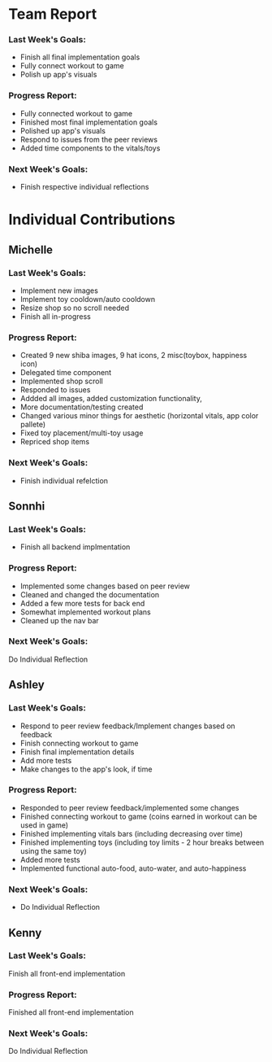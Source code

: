 # Team Report
### Last Week's Goals: 
- Finish all final implementation goals
- Fully connect workout to game
- Polish up app's visuals

### Progress Report: 
- Fully connected workout to game
- Finished most final implementation goals
- Polished up app's visuals
- Respond to issues from the peer reviews 
- Added time components to the vitals/toys

### Next Week's Goals:
- Finish respective individual reflections


# Individual Contributions

## Michelle
### Last Week's Goals:
- Implement new images
- Implement toy cooldown/auto cooldown
- Resize shop so no scroll needed
- Finish all in-progress

### Progress Report:
- Created 9 new shiba images, 9 hat icons, 2 misc(toybox, happiness icon)
- Delegated time component
- Implemented shop scroll
- Responded to issues
- Addded all images, added customization functionality,
- More documentation/testing created
- Changed various minor things for aesthetic (horizontal vitals, app color pallete)
- Fixed toy placement/multi-toy usage
- Repriced shop items

### Next Week's Goals:
- Finish individual refelction


## Sonnhi
### Last Week's Goals:
- Finish all backend implmentation

### Progress Report:
- Implemented some changes based on peer review
- Cleaned and changed the documentation
- Added a few more tests for back end 
- Somewhat implemented workout plans
- Cleaned up the nav bar 

### Next Week's Goals:
Do Individual Reflection




## Ashley
### Last Week's Goals:
- Respond to peer review feedback/Implement changes based on feedback
- Finish connecting workout to game
- Finish final implementation details 
- Add more tests
- Make changes to the app's look, if time

### Progress Report:
- Responded to peer review feedback/implemented some changes
- Finished connecting workout to game (coins earned in workout can be used in game)
- Finished implementing vitals bars (including decreasing over time)
- Finished implementing toys 
  (including toy limits - 2 hour breaks between using the same toy)
- Added more tests
- Implemented functional auto-food, auto-water, and auto-happiness

### Next Week's Goals:
- Do Individual Reflection


## Kenny
### Last Week's Goals:
Finish all front-end implementation


### Progress Report:
Finished all front-end implementation


### Next Week's Goals:
Do Individual Reflection


